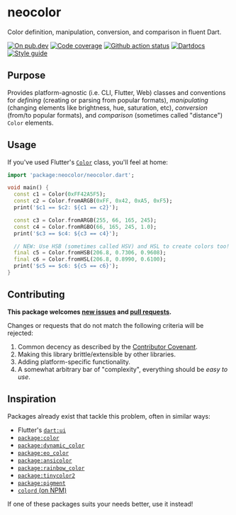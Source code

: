 # neocolor

Color definition, manipulation, conversion, and comparison in fluent Dart.

[![On pub.dev][pub_img]][pub_url]
[![Code coverage][cov_img]][cov_url]
[![Github action status][gha_img]][gha_url]
[![Dartdocs][doc_img]][doc_url]
[![Style guide][sty_img]][sty_url]

[pub_url]: https://pub.dartlang.org/packages/neocolor
[pub_img]: https://img.shields.io/pub/v/neocolor.svg
[gha_url]: https://github.com/neo-dart/neocolor/actions
[gha_img]: https://github.com/neo-dart/neocolor/workflows/Dart/badge.svg
[cov_url]: https://codecov.io/gh/neo-dart/neocolor
[cov_img]: https://codecov.io/gh/neo-dart/neocolor/branch/main/graph/badge.svg
[doc_url]: https://www.dartdocs.org/documentation/neocolor/latest
[doc_img]: https://img.shields.io/badge/Documentation-neocolor-blue.svg
[sty_url]: https://pub.dev/packages/neodart
[sty_img]: https://img.shields.io/badge/style-neodart-9cf.svg

## Purpose

Provides platform-agnostic (i.e. CLI, Flutter, Web) classes and conventions for
_defining_ (creating or parsing from popular formats), _manipulating_ (changing
elements like brightness, hue, saturation, etc), _conversion_ (from/to popular
formats), and _comparison_ (sometimes called "distance") `Color` elements.

## Usage

If you've used Flutter's [`Color`][dart-ui-color] class, you'll feel at home:

```dart
import 'package:neocolor/neocolor.dart';

void main() {
  const c1 = Color(0xFF42A5F5);
  const c2 = Color.fromARGB(0xFF, 0x42, 0xA5, 0xF5);
  print('$c1 == $c2: ${c1 == c2}');

  const c3 = Color.fromARGB(255, 66, 165, 245);
  const c4 = Color.fromRGBO(66, 165, 245, 1.0);
  print('$c3 == $c4: ${c3 == c4}');

  // NEW: Use HSB (sometimes called HSV) and HSL to create colors too!
  final c5 = Color.fromHSB(206.8, 0.7306, 0.9608);
  final c6 = Color.fromHSL(206.8, 0.8990, 0.6100);
  print('$c5 == $c6: ${c5 == c6}');
}
```

[dart-ui-color]: https://api.flutter.dev/flutter/dart-ui/Color-class.html

## Contributing

**This package welcomes [new issues][issues] and [pull requests][fork].**

[issues]: https://github.com/neo-dart/neocolor/issues/new
[fork]: https://github.com/neo-dart/neocolor/fork

Changes or requests that do not match the following criteria will be rejected:

1. Common decency as described by the [Contributor Covenant][code-of-conduct].
2. Making this library brittle/extensible by other libraries.
3. Adding platform-specific functionality.
4. A somewhat arbitrary bar of "complexity", everything should be _easy to use_.

[code-of-conduct]: https://www.contributor-covenant.org/version/1/4/code-of-conduct/

## Inspiration

Packages already exist that tackle this problem, often in similar ways:

- Flutter's [`dart:ui`][dart-ui-color]
- [`package:color`](https://pub.dev/packages/color)
- [`package:dynamic_color`](https://pub.dev/packages/dynamic_color)
- [`package:eo_color`](https://pub.dev/packages/eo_color)
- [`package:ansicolor`](https://pub.dev/packages/ansicolor)
- [`package:rainbow_color`](https://pub.dev/packages/rainbow_color)
- [`package:tinycolor2`](https://pub.dev/packages/tinycolor2)
- [`package:pigment`](https://pub.dev/packages/pigment)
- [`colord` (on NPM)](https://www.npmjs.com/package/colord)

If one of these packages suits your needs better, use it instead!
